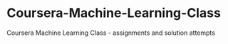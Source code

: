 Coursera-Machine-Learning-Class
===============================

Coursera Machine Learning Class - assignments and solution attempts
